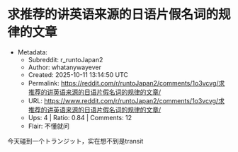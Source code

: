 # 求推荐的讲英语来源的日语片假名词的规律的文章

- Metadata:
  - Subreddit: r_runtoJapan2
  - Author: whatanywayever
  - Created: 2025-10-11 13:14:50 UTC
  - Permalink: https://reddit.com/r/runtoJapan2/comments/1o3vcvg/求推荐的讲英语来源的日语片假名词的规律的文章/
  - URL: https://www.reddit.com/r/runtoJapan2/comments/1o3vcvg/求推荐的讲英语来源的日语片假名词的规律的文章/
  - Ups: 4 | Ratio: 0.84 | Comments: 12
  - Flair: 不懂就问


今天碰到一个トランジット，实在想不到是transit

